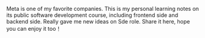 Meta is one of my favorite companies.
This is my personal learning notes on its public software development course, including frontend side and backend side.
Really gave me new ideas on Sde role. Share it here, hope you can enjoy it too！

